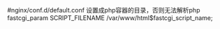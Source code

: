 #nginx/conf.d/default.conf 设置成php容器的目录，否则无法解析php
fastcgi_param  SCRIPT_FILENAME  /var/www/html$fastcgi_script_name;
